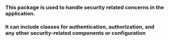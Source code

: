 ### This package is used to handle security related concerns in the application.
### It can include classes for authentication, authorization, and any other security-related components or configuration